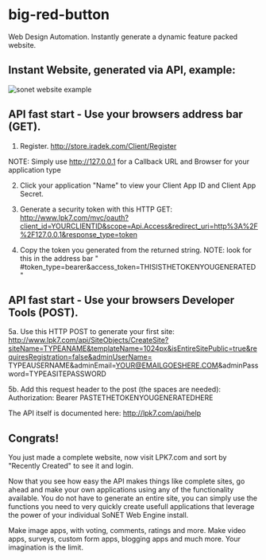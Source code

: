 # big-red-button
Web Design Automation. Instantly generate a dynamic feature packed website.

## Instant Website, generated via API, example:
![sonet website example](https://user-images.githubusercontent.com/27966874/34644603-892f1e9a-f2ee-11e7-851e-ae856b4130e8.png)

## API fast start - Use your browsers address bar (GET).

1. Register.
http://store.iradek.com/Client/Register

NOTE: Simply use http://127.0.0.1 for a Callback URL and Browser for your application type

2. Click your application "Name" to view your Client App ID and Client App Secret.

3. Generate a security token with this HTTP GET:
http://www.lpk7.com/mvc/oauth?client_id=YOURCLIENTID&scope=Api.Access&redirect_uri=http%3A%2F%2F127.0.0.1&response_type=token

4. Copy the token you generated from the returned string.
NOTE: look for this in the address bar " #token_type=bearer&access_token=THISISTHETOKENYOUGENERATED "

## API fast start - Use your browsers Developer Tools (POST).

5a. Use this HTTP POST to generate your first site:
http://www.lpk7.com/api/SiteObjects/CreateSite?siteName=TYPEANAME&templateName=1024px&isEntireSitePublic=true&requiresRegistration=false&adminUserName=
TYPEAUSERNAME&adminEmail=YOUR@EMAILGOESHERE.COM&adminPassword=TYPEASITEPASSWORD

5b. Add this request header to the post (the spaces are needed):
Authorization: Bearer PASTETHETOKENYOUGENERATEDHERE
 
The API itself is documented here: http://lpk7.com/api/help

## Congrats! 
You just made a complete website, now visit LPK7.com and sort by "Recently Created" to see it and login.

Now that you see how easy the API makes things like complete sites, go ahead and make your own applications using any of the functionality available. You do not have to generate an entire site, you can simply use the functions you need to very quickly create usefull applications that leverage the power of your individual SoNET Web Engine install. 

Make image apps, with voting, comments, ratings and more.
Make video apps, surveys, custom form apps, blogging apps and much more. Your imagination is the limit.
